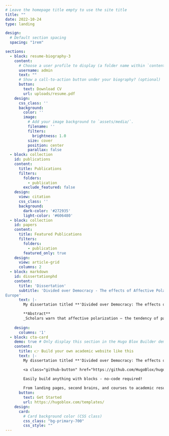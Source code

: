 ```yaml
---
# Leave the homepage title empty to use the site title
title: ""
date: 2022-10-24
type: landing

design:
  # Default section spacing
  spacing: "1rem"

sections:
  - block: resume-biography-3
    content:
      # Choose a user profile to display (a folder name within `content/authors/`)
      username: admin
      text: ""
      # Show a call-to-action button under your biography? (optional)
      button:
        text: Download CV
        url: uploads/resume.pdf
    design:
      css_class: ''
      background:
        color: ''
        image:
          # Add your image background to `assets/media/`.
          filename: ''
          filters:
            brightness: 1.0
          size: cover
          position: center
          parallax: false
  - block: collection
    id: publications
    content:
      title: Publications
      filters:
        folders:
          - publication
        exclude_featured: false
    design:
      view: citation
      css_class: ''
      background:
        dark-color: '#272935'
        light-color: '#606480'
  - block: collection
    id: papers
    content:
      title: Featured Publications
      filters:
        folders:
          - publication
        featured_only: true
    design:
      view: article-grid
      columns: 2
  - block: markdown
    id: dissertationphd
    content:
      title: 'Dissertation'
      subtitle: 'Divided over Democracy - The effects of Affective Polarization on the Democratic Support of citizens in
Europe'
      text: |-
        My dissertation titled **'Divided over Democracy: The effects of Affective Polarization on Citizens' Democratic Support'** is funded by the <a href="https://www.fwo.be/en/">Research Foundation Flanders (FWO)</a> under a four-year fundamental research fellowship (2023-2027). Read the abstract of the dissertation below. **<p style="color: #67e8f9">Abstract</p>**

        **Abstract**
        _Scholars warn that affective polarization – the tendency of partisans to dislike or even loathe supporters of opposing political parties – undermines citizens’ commitments to principles and norms on which democracies are founded (i.e., democratic support). Within the academic literature, speculation about the potential political consequences of affective polarization on democratic support is rife, but empirical evidence is inconsistent and mixed at best. In this project, I aim to address this gap by comprehensively studying the extent to which affective polarization erodes citizens’ democratic support in Europe. This project translates the concerns about the political consequences of affective polarization into a theoretical and empirical research agenda by (1) studying how affective polarization and democratic support relate to each other across countries and electoral contexts, (2) developing and testing a causal mechanism between affective polarization and democratic support, and by (3) examining the conditionality of the consequences of affective polarization on the losers and winners of salient political decisions. Methodologically, I employ crossnational survey data as well as survey experiments. This project offers innovative theoretical and empirical insights into a pressing question in contemporary scholarly discourse: To what extent does affective polarization threaten the quality and stability of democracies?_
        
    design:
      columns: '1'
  - block: cta-card
    demo: true # Only display this section in the Hugo Blox Builder demo site
    content:
      title: 👉 Build your own academic website like this
      text: |-
        My dissertation titled **'Divided over Democracy: The effects of Affective Polarization on Citizens' Democratic Support'** is funded by the Research Foundation Flanders (FWO) under a four-year fundamental research fellowship. Read the abstract of the dissertation below. 

        <a class="github-button" href="https://github.com/HugoBlox/hugo-blox-builder" data-color-scheme="no-preference: light; light: light; dark: dark;" data-icon="octicon-star" data-size="large" data-show-count="true" aria-label="Star HugoBlox/hugo-blox-builder on GitHub">Star</a>

        Easily build anything with blocks - no-code required!
        
        From landing pages, second brains, and courses to academic resumés, conferences, and tech blogs.
      button:
        text: Get Started
        url: https://hugoblox.com/templates/
    design:
      card:
        # Card background color (CSS class)
        css_class: "bg-primary-700"
        css_style: ""
---
```

